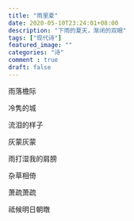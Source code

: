 ```yaml
---
title: "雨里夏"
date: 2020-05-10T23:24:01+08:00
description: "下雨的夏天，渐闭的双眼"
tags: ["现代诗"]
featured_image: ""
categories: "诗"
comment : true
draft: false
---
```


雨落檐际

冷隽的城

流泪的样子

灰蒙灰蒙



雨打湿我的肩膀

杂草相倚

萧疏萧疏

祗候明日朝暾